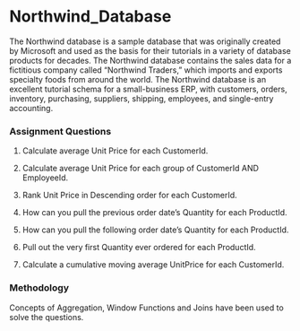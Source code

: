 # Northwind_Database
The Northwind database is a sample database that was originally created by Microsoft and used as the basis for their tutorials in a variety of database products for decades. The Northwind database contains the sales data for a fictitious company called “Northwind Traders,” which imports and exports specialty foods from around the world. The Northwind database is an excellent tutorial schema for a small-business ERP, with customers, orders, inventory, purchasing, suppliers, shipping, employees, and single-entry accounting.

### Assignment Questions ###
1. Calculate average Unit Price for each CustomerId.

2. Calculate average Unit Price for each group of CustomerId AND EmployeeId.

3. Rank Unit Price in Descending order for each CustomerId.

4. How can you pull the previous order date’s Quantity for each ProductId.

5. How can you pull the following order date’s Quantity for each ProductId.

6. Pull out the very first Quantity ever ordered for each ProductId.

7. Calculate a cumulative moving average UnitPrice for each CustomerId.

### Methodology ###
Concepts of Aggregation, Window Functions and Joins have been used to solve the questions. 


